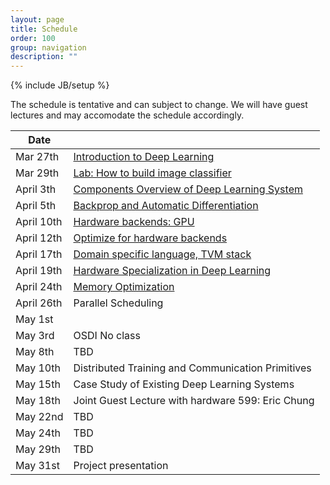 ```yaml
---
layout: page
title: Schedule
order: 100
group: navigation
description: ""
---
```

{% include JB/setup %}

The schedule is tentative and can subject to change.
We will have guest lectures and may accomodate the schedule accordingly.


| Date         |                                                       		|
|--------------| ---------------------------------------------------------------|
| Mar 27th     |   [Introduction to Deep Learning](pdf/lecture1.pdf)   		|
| Mar 29th     |   [Lab: How to build image classifier](pdf/lab1_mnist.ipynb)	|
| April 3th    |   [Components Overview of Deep Learning System](pdf/lecture3.pdf)         		|
| April 5th    |   [Backprop and Automatic Differentiation](pdf/lecture4.pdf)              		|
| April 10th   |   [Hardware backends: GPU](pdf/lecture5.pdf)                              		|
| April 12th   |   [Optimize for hardware backends](pdf/lecture6.pdf)    |
| April 17th   |   [Domain specific language, TVM stack](pdf/lecture7.pdf) |
| April 19th   |   [Hardware Specialization in Deep Learning](pdf/lecture8.pdf)  |
| April 24th   |   [Memory Optimization](pdf/lecture9.pdf)            		|
| April 26th   |   Parallel Scheduling                                 		|
| May 1st      |                                                    		|
| May 3rd      |   OSDI No class                                      		|
| May 8th      |   TBD                                                 		|
| May 10th     |   Distributed Training and Communication Primitives   		|
| May 15th     |   Case Study of Existing Deep Learning Systems        		|
| May 18th     |   Joint Guest Lecture with hardware 599: Eric Chung        |
| May 22nd     |   TBD                                                 		|
| May 24th     |   TBD                                                 		|
| May 29th     |   TBD                                                 		|
| May 31st     |   Project presentation                                    	|
